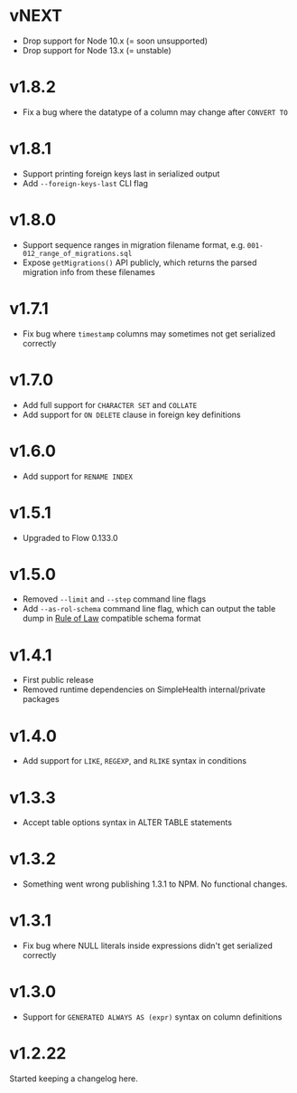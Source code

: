 # vNEXT

- Drop support for Node 10.x (= soon unsupported)
- Drop support for Node 13.x (= unstable)

# v1.8.2

- Fix a bug where the datatype of a column may change after `CONVERT TO`

# v1.8.1

- Support printing foreign keys last in serialized output
- Add `--foreign-keys-last` CLI flag

# v1.8.0

- Support sequence ranges in migration filename format, e.g. `001-012_range_of_migrations.sql`
- Expose `getMigrations()` API publicly, which returns the parsed migration info from these filenames

# v1.7.1

- Fix bug where `timestamp` columns may sometimes not get serialized correctly

# v1.7.0

- Add full support for `CHARACTER SET` and `COLLATE`
- Add support for `ON DELETE` clause in foreign key definitions

# v1.6.0

- Add support for `RENAME INDEX`

# v1.5.1

- Upgraded to Flow 0.133.0

# v1.5.0

- Removed `--limit` and `--step` command line flags
- Add `--as-rol-schema` command line flag, which can output the table dump in
  [Rule of Law](https://github.com/nvie/rule-of-law) compatible schema format

# v1.4.1

- First public release
- Removed runtime dependencies on SimpleHealth internal/private packages

# v1.4.0

- Add support for `LIKE`, `REGEXP`, and `RLIKE` syntax in conditions

# v1.3.3

- Accept table options syntax in ALTER TABLE statements

# v1.3.2

- Something went wrong publishing 1.3.1 to NPM. No functional changes.

# v1.3.1

- Fix bug where NULL literals inside expressions didn't get serialized
  correctly

# v1.3.0

- Support for `GENERATED ALWAYS AS (expr)` syntax on column definitions

# v1.2.22

Started keeping a changelog here.
